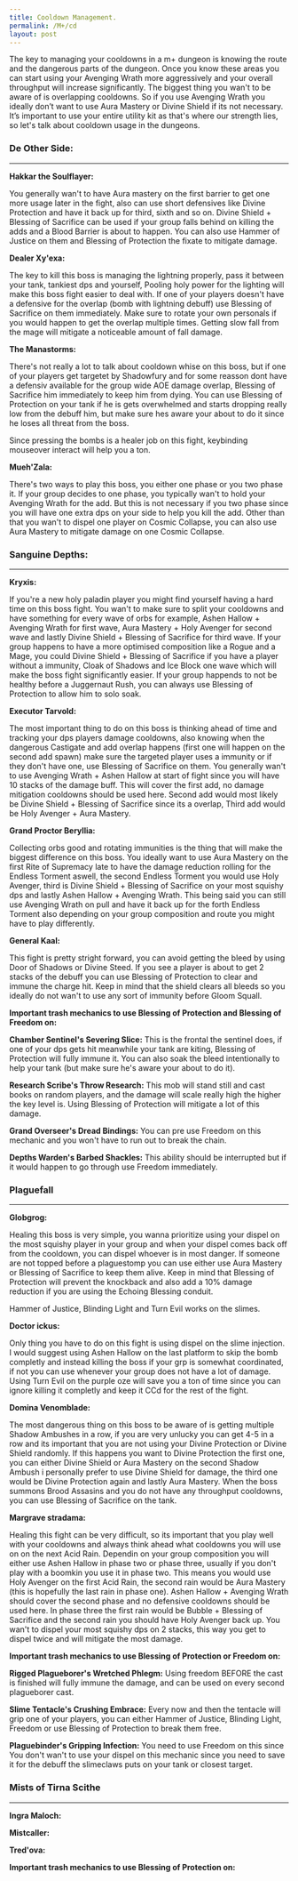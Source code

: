 ```yaml
---
title: Cooldown Management.
permalink: /M+/cd
layout: post
---
```


The key to managing your cooldowns in a m+ dungeon is knowing the route and the dangerous parts of the dungeon. Once you know these areas you can start using your Avenging Wrath more aggressively and your overall throughput will increase significantly. The biggest thing you wan't to be aware of is overlapping cooldowns. So if you use Avenging Wrath you ideally don’t want to use Aura Mastery or Divine Shield if its not necessary. It’s important to use your entire utility kit as that's where our strength lies, so let's talk about cooldown usage in the dungeons.

### **De Other Side:**
---

 **Hakkar the Soulflayer:**

 You generally wan't to have Aura mastery on the first barrier to get one more usage later in the fight, also can use short defensives like Divine Protection and have it back up for third, sixth and so on. Divine Shield + Blessing of Sacrifice can be used if your group falls behind on killing the adds and a Blood Barrier is about to happen. You can also use Hammer of Justice on them and Blessing of Protection the fixate to mitigate damage.

**Dealer Xy'exa:** 

The key to kill this boss is managing the lightning properly, pass it between your tank, tankiest dps and yourself, Pooling holy power for the lighting will make this boss fight easier to deal with. If one of your players doesn't have a defensive for the overlap (bomb with lightning debuff) use Blessing of Sacrifice on them immediately. Make sure to rotate your own personals if you would happen to get the overlap multiple times. Getting slow fall from the mage will mitigate a noticeable amount of fall damage.

**The Manastorms:**

There's not really a lot to talk about cooldown whise on this boss, but if one of your players get targetet by Shadowfury and for some reasson dont have a defensiv available for the group wide AOE damage overlap, Blessing of Sacrifice him immediately to keep him from dying. You can use Blessing of Protection on your tank if he is gets overwhelmed and starts dropping really low from the debuff him, but make sure hes aware your about to do it since he loses all threat from the boss.

Since pressing the bombs is a healer job on this fight, keybinding mouseover interact will help you a ton.

**Mueh'Zala:**

There's two ways to play this boss, you either one phase or you two phase it. If your group decides to one phase, you typically wan't to hold your Avenging Wrath for the add. But this is not necessary if you two phase since you will have one extra dps on your side to help you kill the add. Other than that you wan't to dispel one player on Cosmic Collapse, you can also use Aura Mastery to mitigate damage on one Cosmic Collapse.

### **Sanguine Depths:**
---
**Kryxis:**

If you're a new holy paladin player you might find yourself having a hard time on this boss fight. You wan't to make sure to split your cooldowns and have something for every wave of orbs for example, Ashen Hallow + Avenging Wrath for first wave, Aura Mastery + Holy Avenger for second wave and lastly Divine Shield + Blessing of Sacrifice for third wave. If your group happens to have a more optimised composition like a Rogue and a Mage, you could Divine Shield + Blessing of Sacrifice if you have a player without a immunity, Cloak of Shadows and Ice Block one wave which will make the boss fight significantly easier. If your group happends to not be healthy before a Juggernaut Rush, you can always use Blessing of Protection to allow him to solo soak.

**Executor Tarvold:**

The most important thing to do on this boss is thinking ahead of time and tracking your dps players damage cooldowns, also knowing when the dangerous Castigate and add overlap happens (first one will happen on the second add spawn) make sure the targeted player uses a immunity or if they don't have one, use Blessing of Sacrifice on them. You generally wan't to use Avenging Wrath + Ashen Hallow at start of fight since you will have 10 stacks of the damage buff. This will cover the first add, no damage mitigation cooldowns should be used here. Second add would most likely be Divine Shield + Blessing of Sacrifice since its a overlap, Third add would be Holy Avenger + Aura Mastery.


**Grand Proctor Beryllia:**

Collecting orbs good and rotating immunities is the thing that will make the biggest difference on this boss. You ideally want to use Aura Mastery on the first Rite of Supremacy late to have the damage reduction rolling for the Endless Torment aswell, the second Endless Torment you would use Holy Avenger, third is Divine Shield + Blessing of Sacrifice on your most squishy dps and lastly Ashen Hallow + Avenging Wrath. This being said you can still use Avenging Wrath on pull and have it back up for the forth Endless Torment also depending on your group composition and route you might have to play differently.

**General Kaal:**

This fight is pretty stright forward, you can avoid getting the bleed by using Door of Shadows or Divine Steed. If you see a player is about to get 2 stacks of the debuff you can use Blessing of Protection to clear and immune the charge hit. Keep in mind that the shield clears all bleeds so you ideally do not wan't to use any sort of immunity before Gloom Squall.

**Important trash mechanics to use Blessing of Protection and Blessing of Freedom on:**

**Chamber Sentinel's Severing Slice:** This is the frontal the sentinel does, if one of your dps gets hit meanwhile your tank are kiting, Blessing of Protection will fully immune it. You can also soak the bleed intentionally to help your tank (but make sure he's aware your about to do it).

**Research Scribe's Throw Research:** This mob will stand still and cast books on random players, and the damage will scale really high the higher the key level is. Using Blessing of Protection will mitigate a lot of this damage.

**Grand Overseer's Dread Bindings:** You can pre use Freedom on this mechanic and you won't have to run out to break the chain.

**Depths Warden's Barbed Shackles:** This ability should be interrupted but if it would happen to go through use Freedom immediately.

### **Plaguefall**
---

**Globgrog:**

Healing this boss is very simple, you wanna prioritize using your dispel on the most squishy player in your group and when your dispel comes back off from the cooldown, you can dispel whoever is in most danger. If someone are not topped before a plaguestomp you can use either use Aura Mastery or Blessing of Sacrifice to keep them alive. Keep in mind that Blessing of Protection will prevent the knockback and also add a 10% damage reduction if you are using the Echoing Blessing conduit.

Hammer of Justice, Blinding Light and Turn Evil works on the slimes.

**Doctor ickus:**

Only thing you have to do on this fight is using dispel on the slime injection. I would suggest using Ashen Hallow on the last platform to skip the bomb completly and instead killing the boss if your grp is somewhat coordinated, if not you can use whenever your group does not have a lot of damage. Using Turn Evil on the purple oze will save you a ton of time since you can ignore killing it completly and keep it CCd for the rest of the fight.

**Domina Venomblade:**

The most dangerous thing on this boss to be aware of is getting multiple Shadow Ambushes in a row, if you are very unlucky you can get 4-5 in a row and its important that you are not using your Divine Protection or Divine Shield randomly. If this happens you want to Divine Protection the first one, you can either Divine Shield or Aura Mastery on the second Shadow Ambush i personally prefer to use Divine Shield for damage, the third one would be Divine Protection again and lastly Aura Mastery. When the boss summons Brood Assasins and you do not have any throughput cooldowns, you can use Blessing of Sacrifice on the tank.

**Margrave stradama:**

Healing this fight can be very difficult, so its important that you play well with your cooldowns and always think ahead what cooldowns you will use on on the next Acid Rain. Dependin on your group composition you will either use Ashen Hallow in phase two or phase three, usually if you don't play with a boomkin you use it in phase two. This means you would use Holy Avenger on the first Acid Rain, the second rain would be Aura Mastery (this is hopefully the last rain in phase one). Ashen Hallow + Avenging Wrath should cover the second phase and no defensive cooldowns should be used here. In phase three the first rain would be Bubble + Blessing of Sacrifice and the second rain you should have Holy Avenger back up. You wan't to dispel your most squishy dps on 2 stacks, this way you get to dispel twice and will mitigate the most damage.

**Important trash mechanics to use Blessing of Protection or Freedom on:**

**Rigged Plagueborer's Wretched Phlegm:** Using freedom BEFORE the cast is finished will fully immune the damage, and can be used on every second plagueborer cast.

**Slime Tentacle's Crushing Embrace:** Every now and then the tentacle will grip one of your players, you can either Hammer of Justice, Blinding Light, Freedom or use Blessing of Protection to break them free.

**Plaguebinder's Gripping Infection:** You need to use Freedom on this since You don't wan't to use your dispel on this mechanic since you need to save it for the debuff the slimeclaws puts on your tank or closest target.

### **Mists of Tirna Scithe**
---
**Ingra Maloch:**

**Mistcaller:**

**Tred'ova:**

**Important trash mechanics to use Blessing of Protection on:**
